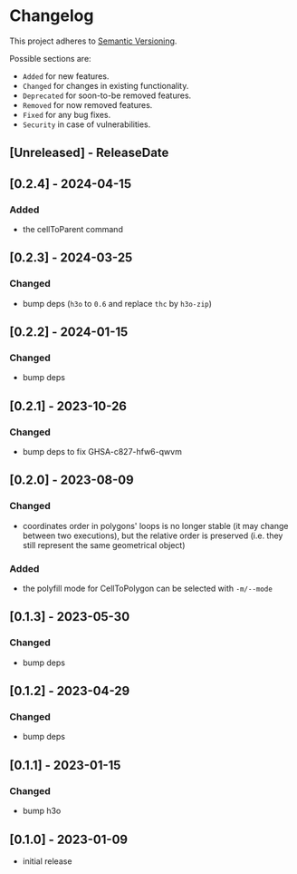 # Changelog

This project adheres to [Semantic Versioning](https://semver.org/spec/v2.0.0.html).

Possible sections are:

- `Added` for new features.
- `Changed` for changes in existing functionality.
- `Deprecated` for soon-to-be removed features.
- `Removed` for now removed features.
- `Fixed` for any bug fixes.
- `Security` in case of vulnerabilities.

<!-- next-header -->
## [Unreleased] - ReleaseDate

## [0.2.4] - 2024-04-15

### Added

- the cellToParent command

## [0.2.3] - 2024-03-25

### Changed

- bump deps (`h3o` to `0.6` and replace `thc` by `h3o-zip`)

## [0.2.2] - 2024-01-15

### Changed

- bump deps

## [0.2.1] - 2023-10-26

### Changed

- bump deps to fix GHSA-c827-hfw6-qwvm

## [0.2.0] - 2023-08-09

### Changed

- coordinates order in polygons' loops is no longer stable (it may change
  between two executions), but the relative order is preserved (i.e. they still
  represent the same geometrical object)

### Added

- the polyfill mode for CellToPolygon can be selected with `-m/--mode`

## [0.1.3] - 2023-05-30

### Changed

- bump deps

## [0.1.2] - 2023-04-29

### Changed

- bump deps

## [0.1.1] - 2023-01-15

### Changed

- bump h3o

## [0.1.0] - 2023-01-09

- initial release
